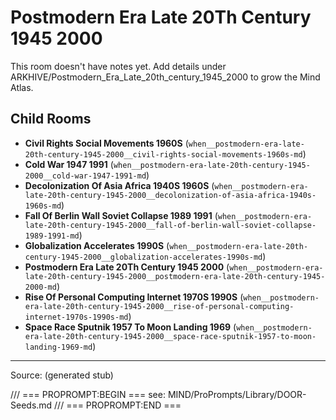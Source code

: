 # Postmodern Era Late 20Th Century 1945 2000

This room doesn't have notes yet. Add details under ARKHIVE/Postmodern_Era_Late_20th_century_1945_2000 to grow the Mind Atlas.

## Child Rooms
- **Civil Rights Social Movements 1960S** (`when__postmodern-era-late-20th-century-1945-2000__civil-rights-social-movements-1960s-md`)
- **Cold War 1947 1991** (`when__postmodern-era-late-20th-century-1945-2000__cold-war-1947-1991-md`)
- **Decolonization Of Asia Africa 1940S 1960S** (`when__postmodern-era-late-20th-century-1945-2000__decolonization-of-asia-africa-1940s-1960s-md`)
- **Fall Of Berlin Wall Soviet Collapse 1989 1991** (`when__postmodern-era-late-20th-century-1945-2000__fall-of-berlin-wall-soviet-collapse-1989-1991-md`)
- **Globalization Accelerates 1990S** (`when__postmodern-era-late-20th-century-1945-2000__globalization-accelerates-1990s-md`)
- **Postmodern Era Late 20Th Century 1945 2000** (`when__postmodern-era-late-20th-century-1945-2000__postmodern-era-late-20th-century-1945-2000-md`)
- **Rise Of Personal Computing Internet 1970S 1990S** (`when__postmodern-era-late-20th-century-1945-2000__rise-of-personal-computing-internet-1970s-1990s-md`)
- **Space Race Sputnik 1957 To Moon Landing 1969** (`when__postmodern-era-late-20th-century-1945-2000__space-race-sputnik-1957-to-moon-landing-1969-md`)

---
Source: (generated stub)

/// === PROPROMPT:BEGIN ===
see: MIND/ProPrompts/Library/DOOR-Seeds.md
/// === PROPROMPT:END ===
